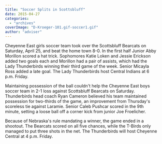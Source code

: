 ```yaml
---
title: "Soccer Splits in Scottsbluff"
date: 2015-04-27
categories: 
  - "archives"
coverImage: "D-Kroeger-101.gif-soccer1.gif"
author: "adviser"
---
```


Cheyenne East girls soccer team took over the Scottsbluff Bearcats on Saturday, April 25, and beat the home town 8-0. In the first half Junior Abby Morillon scored a hat trick. Sophomores Katie Loken and Jessie Erickson added two goals each and Morillon had a pair of assists, which had the Lady Thunderbirds winning their third game of the week. Senior Micayla Ross added a late goal. The Lady Thunderbirds host Central Indians at 6 p.m. Friday.

Maintaining possession of the ball couldn't help the Cheyenne East boys soccer team in 2-1 loss against Scottsbluff Bearcats on Saturday. Thunderbirds head coach Ryan Cameron believed his team maintained possession for two-thirds of the game, an improvement from Thursday's scoreless tie against Laramie. Senior Caleb Pushcar scored in the 9th minute, setting a loose ball off a corner kick from junior Joe Froelicher.

Because of Nebraska's rule mandating a winner, the game ended in a shootout. The Bearcats scored on all five chances, while the T-Birds only managed to put three shots in the net. The Thunderbirds will host Cheyenne Central at 4 p.m. Friday.

